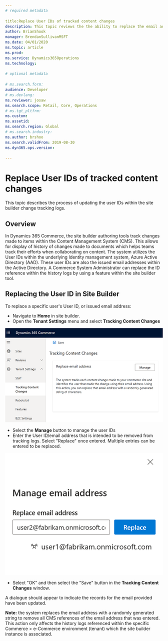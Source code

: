 ```yaml
---
# required metadata

title:Replace User IDs of tracked content changes
description: This topic reviews the the ability to replace the email address User IDs in the change tracking logs within site builder. 
author: BrianShook
manager: BrendanSullivanMSFT
ms.date: 04/01/2020
ms.topic: article
ms.prod: 
ms.service: Dynamics365Operations
ms.technology: 

# optional metadata

# ms.search.form: 
audience: Developer
# ms.devlang: 
ms.reviewer: josaw
ms.search.scope: Retail, Core, Operations
# ms.tgt_pltfrm: 
ms.custom: 
ms.assetid: 
ms.search.region: Global
# ms.search.industry: 
ms.author: brshoo
ms.search.validFrom: 2019-08-30
ms.dyn365.ops.version: 

---
```


# Replace User IDs of tracked content changes

This topic describes the process of updating the user IDs within the site builder change tracking logs. 

## Overview
In Dynamics 365 Commerce, the site builder authoring tools track changes made to items within the Content Management System (CMS). This allows for display of history of changes made to documents which helps teams track their efforts when collaborating on content. The system utilizes the User IDs within the underlying Identity management system, Azure Active Directory (AAD). These user IDs are also the issued email addresses within the Active Directory. A Commerce System Administrator can replace the ID reference within the history logs by using a feature within the site builder tool.

## Replacing the User ID in Site Builder
To replace a specific user's User ID, or issued email address:

- Navigate to **Home** in site builder.
- Open the **Tenant Settings** menu and select **Tracking Content Changes**

![Tracking Content Changes menu](./media/TrackingContentChanges.png)

- Select the **Manage** button to manage the user IDs
- Enter the User ID/email address that is intended to be removed from tracking logs. Select "Replace" once entered. Multiple entries can be entered to be replaced.

![Interface with examples to replace an email address](./media/ReplaceEmailAddress.png)

- Select "OK" and then select the "Save" button in the **Tracking Content Changes** window.

A dialogue should appear to indicate the records for the email provided have been updated. 

**Note:** the system replaces the email address with a randomly generated string to remove all CMS references of the email address that was entered. This action only affects the history logs referenced within the specific Commerce > e-Commerce environment (tenant) which the site builder instance is associated.
